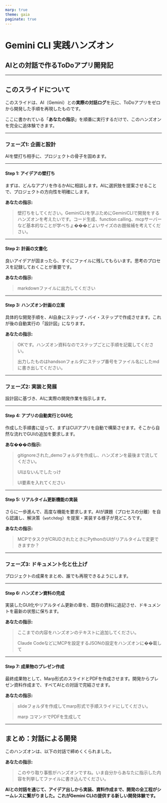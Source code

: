 ```yaml
---
marp: true
theme: gaia
paginate: true
---
```


# Gemini CLI 実践ハンズオン
## AIとの対話で作るToDoアプリ開発記

---

## このスライドについて

このスライドは、AI（Gemini）との**実際の対話ログ**を元に、ToDoアプリをゼロから開発した手順を再現したものです。

ここに書かれている「**あなたの指示**」を順番に実行するだけで、このハンズオンを完全に追体験できます。

---

### **フェーズ1: 企画と設計**
AIを壁打ち相手に、プロジェクトの骨子を固めます。

---

#### **Step 1: アイデアの壁打ち**
まずは、どんなアプリを作るかAIに相談します。AIに選択肢を提案させることで、プロジェクトの方向性を明確にします。

**あなたの指示:**
> 壁打ちをしてください。GeminiCLIを学ぶためにGeminiCLIで開発をするハンズオンを考えたいです。コード生成、function calling、mcpサーバーなど基本的なことが学べちょ���どよいサイズのお題候補を考えてください。

---

#### **Step 2: 計画の文書化**
良いアイデアが固まったら、すぐにファイルに残してもらいます。思考のプロセスを記録しておくことが重要です。

**あなたの指示:**
> markdownファイルに出力してください

---

#### **Step 3: ハンズオン計画の立案**
具体的な開発手順を、AI自身にステップ・バイ・ステップで作成させます。これが後の自動実行の「設計図」になります。

**あなたの指示:**
> OKです。ハンズオン資料なのでステップごとに手順を記載してください。
>
> 出力したものはhandsonフォルダにステップ番号をファイル名にしたmdに書き出してください。

---

### **フェーズ2: 実装と発展**
設計図に基づき、AIに実際の開発作業を指示します。

---

#### **Step 4: アプリの自動実行とGUI化**
作成した手順書に従って、まずはCUIアプリを自動で構築させます。そこから自然な流れでGUIの追加を要求します。

**あな���の指示:**
> gitignoreされた_demoフォルダを作成し、ハンズオンを最後まで流してください。
>
> UIはないんでしたっけ
>
> UI要素を入れてください

---

#### **Step 5: リアルタイム更新機能の実装**
さらに一歩進んで、高度な機能を要求します。AIが課題（プロセスの分離）を自ら認識し、解決策（`watchdog`）を提案・実装する様子が見どころです。

**あなたの指示:**
> MCPでタスクがCRUDされたときにPythonのUIがリアルタイムで変更できますか？

---

### **フェーズ3: ドキュメント化と仕上げ**
プロジェクトの成果をまとめ、誰でも再現できるようにします。

---

#### **Step 6: ハンズオン資料の完成**
実装したGUI化やリアルタイム更新の章を、既存の資料に追記させ、ドキュメントを最新の状態に保ちます。

**あなたの指示:**
> ここまでの内容をハンズオンのテキストに追加してください。
>
> Claude CodeなどにMCPを設定するJSONの設定をハンズオンに��載して

---

#### **Step 7: 成果物のプレゼン作成**
最終成果物として、Marp形式のスライドとPDFを作成させます。開発からプレゼン資料作成まで、すべてAIとの対話で完結させます。

**あなたの指示:**
> slideフォルダを作成してmarp形式で手順スライドにしてください。
>
> marp コマンドでPDFを生成して

---

## まとめ：対話による開発

このハンズオンは、以下の対話で締めくくられました。

**あなたの指示:**
> このやり取り事態がハンズオンですね。いま自分からあなたに指示した内容を列挙してファイルに書き込んでください。

**AIとの対話を通じて、アイデア出しから実装、資料作成まで、開発の全工程がシームレスに繋がりました。これがGemini CLIの提供する新しい開発体験です。**
